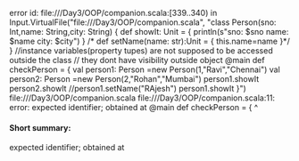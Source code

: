 error id: file://<WORKSPACE>/Day3/OOP/companion.scala:[339..340) in Input.VirtualFile("file://<WORKSPACE>/Day3/OOP/companion.scala", "class Person(sno: Int,name: String,city: String) {
    def showIt: Unit = {
        println(s"sno: $sno name: $name city: $city")
    }
   /* def setName(name: str):Unit = {
        this.name=name
    }*/
} //instance variables(property tupes) are not supposed to be accessed outside the class
// they dont have visibility outside
object 
@main def checkPerson = {
    val person1: Person =new Person(1,"Ravi","Chennai")
    val person2: Person =new Person(2,"Rohan","Mumbai")
    person1.showIt
    person2.showIt
    //person1.setName("RAjesh")
    person1.showIt
}")
file://<WORKSPACE>/Day3/OOP/companion.scala
file://<WORKSPACE>/Day3/OOP/companion.scala:11: error: expected identifier; obtained at
@main def checkPerson = {
^
#### Short summary: 

expected identifier; obtained at